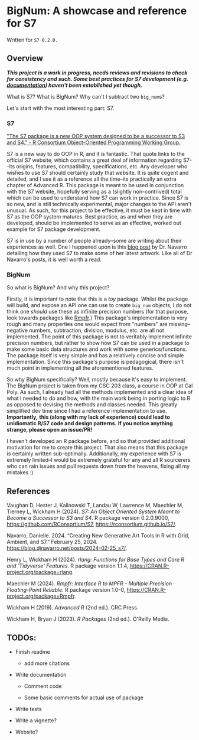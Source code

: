 # BigNum: A showcase and reference for S7

Written for `S7 0.2.0.`

## Overview

***This project is a work in progress, needs reviews and revisions to check for consistency and such. Some best practices for S7 development (e.g. [documentation](https://github.com/RConsortium/S7/issues/315)) haven't been established yet though.***

What is S7? What is BigNum? Why can't I subtract two `big_num`s?

Let's start with the most interesting part: S7.

### S7

["The S7 package is a new OOP system designed to be a successor to S3 and S4." - R Consortium Object-Oriented Programming Working Group.](https://rconsortium.github.io/S7/)

S7 is a new way to do OOP in R, and it is fantastic. That quote links to the official S7 website, which contains a great deal of information regarding S7--its origins, features, compatibility, specifications, etc. Any developer who wishes to use S7 should certainly study that website. It is quite cogent and detailed, and I use it as a reference all the time–its practically an extra chapter of Advanced R. This package is meant to be used in conjunction with the S7 website, hopefully serving as a (slightly non-contrived) total which can be used to understand how S7 can work in practice. Since S7 is so new, and is still technically experimental, major changes to the API aren't unusual. As such, for this project to be effective, it must be kept in time with S7 as the OOP system matures. Best practice, as and when they are developed, should be implemented to serve as an effective, worked out example for S7 package development.

S7 is in use by a number of people already–some are writing about their experiences as well. One I happened upon is this [blog post](https://blog.djnavarro.net/posts/2024-02-25_s7/) by Dr. Navarro detailing how they used S7 to make some of her latest artwork. Like all of Dr Navarro's posts, it is well worth a read.

### BigNum

So what is BigNum? And why this project?

Firstly, it is important to note that this is a *toy* package. Whilst the package will build, and expose an API one can use to create `big_num` objects, I do not think one *should* use these as infinite precision numbers (for that purpose, look towards packages like [Rmpfr](https://cran.r-project.org/web/packages/Rmpfr/index.html).) This package's implementation is very rough and many properties one would expect from "numbers" are missing–negative numbers, subtraction, division, modulus, etc. are all not implemented. The point of this package is not to veritably implement infinite precision numbers, but rather to show how S7 can be used in a package to make some basic data structures and work with some generics/functions. The package itself is very simple and has a relatively concise and simple implementation. Since this package's purpose is pedagogical, there isn't much point in implementing all the aforementioned features.

So why BigNum specifically? Well, mostly because it's easy to implement. The BigNum project is taken from my CSC 203 class, a course in OOP at Cal Poly. As such, I already had all the methods implemented and a clear idea of what I needed to do and how, with the main work being in porting logic to R as opposed to devising the methods and classes needed. This greatly simplified dev time since I had a reference implementation to use. **Importantly,** **this (along with my lack of experience) could lead to unidiomatic R/S7 code and design patterns.** **If you notice anything strange, please open an issue/PR!**

I haven't developed an R package before, and so that provided additional motivation for me to create this project. That also means that this package is certainly written sub-optimally. Additionally, my experience with S7 is extremely limited–I would be extremely grateful for any and all R sourcerers who can rain issues and pull requests down from the heavens, fixing all my mistakes :)

## References

Vaughan D, Hester J, Kalinowski T, Landau W, Lawrence M, Maechler M, Tierney L, Wickham H (2024). *S7: An Object Oriented System Meant to Become a Successor to S3 and S4*. R package version 0.2.0.9000, <https://github.com/RConsortium/S7>, <https://rconsortium.github.io/S7/>.

Navarro, Danielle. 2024. “Creating New Generative Art Tools in R with Grid, Ambient, and S7.” February 25, 2024. <https://blog.djnavarro.net/posts/2024-02-25_s7/>.

Henry L, Wickham H (2024). *rlang: Functions for Base Types and Core R and 'Tidyverse' Features*. R package version 1.1.4, <https://CRAN.R-project.org/package=rlang>.

Maechler M (2024). *Rmpfr: Interface R to MPFR - Multiple Precision Floating-Point Reliable*. R package version 1.0-0, <https://CRAN.R-project.org/package=Rmpfr>.

Wickham H (2019). *Advanced R* (2nd ed.). CRC Press.

Wickham H, Bryan J (2023). *R Packages* (2nd ed.). O'Reilly Media.

## TODOs:

-   Finish readme

    -   add more citations

-   Write documentation

    -   Comment code

    -   Some basic comments for actual use of package

-   Write tests

-   Write a vignette?

-   Website?
